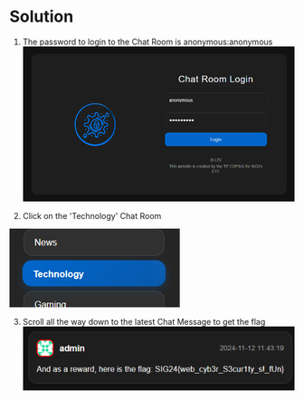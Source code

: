 # Solution

1. The password to login to the Chat Room is anonymous:anonymous
![chat_room](chat_room.png)

2. Click on the 'Technology' Chat Room

![tech](tech.png)

3. Scroll all the way down to the latest Chat Message to get the flag
![flag](flag.png)